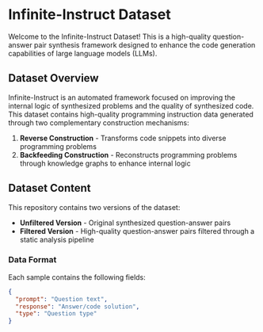 # Infinite-Instruct Dataset

Welcome to the Infinite-Instruct Dataset! This is a high-quality question-answer pair synthesis framework designed to enhance the code generation capabilities of large language models (LLMs).

## Dataset Overview

Infinite-Instruct is an automated framework focused on improving the internal logic of synthesized problems and the quality of synthesized code. This dataset contains high-quality programming instruction data generated through two complementary construction mechanisms:

1. **Reverse Construction** - Transforms code snippets into diverse programming problems
2. **Backfeeding Construction** - Reconstructs programming problems through knowledge graphs to enhance internal logic

## Dataset Content

This repository contains two versions of the dataset:

- **Unfiltered Version** - Original synthesized question-answer pairs
- **Filtered Version** - High-quality question-answer pairs filtered through a static analysis pipeline

### Data Format

Each sample contains the following fields:

```json
{
  "prompt": "Question text",
  "response": "Answer/code solution",
  "type": "Question type"
}
```
